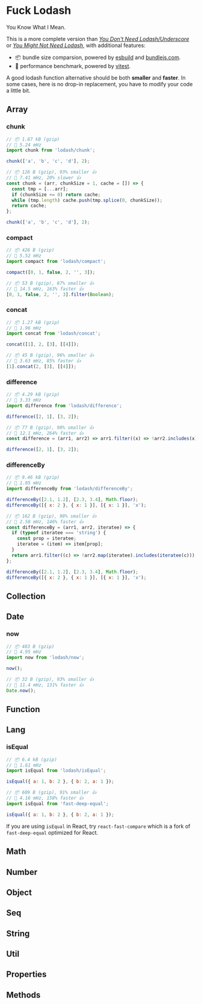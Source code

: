 # Fuck Lodash

You Know What I Mean.

This is a more complete version than [_You Don't Need Lodash/Underscore_](https://github.com/you-dont-need/You-Dont-Need-Lodash-Underscore) or [_You Might Not Need Lodash_](https://youmightnotneed.com/lodash/), with additional features:

- 📦 bundle size comparsion, powered by [esbuild](https://esbuild.github.io/) and [bundlejs.com](https://bundlejs.com/).
- 🚀 performance benchmark, powered by [vitest](https://vitest.dev/).

A good lodash function alternative should be both **smaller** and **faster**. In some cases, here is no drop-in replacement, you have to modify your code a little bit.

## Array

### chunk

```js filename="lodash"
// 📦 1.87 kB (gzip)
// 🚀 5.24 mHz
import chunk from 'lodash/chunk';

chunk(['a', 'b', 'c', 'd'], 2);
```

```js filename="fuck-lodash"
// 📦 126 B (gzip), 93% smaller 👍
// 🚀 7.41 mHz, 20% slower 👍
const chunk = (arr, chunkSize = 1, cache = []) => {
  const tmp = [...arr];
  if (chunkSize <= 0) return cache;
  while (tmp.length) cache.push(tmp.splice(0, chunkSize));
  return cache;
};

chunk(['a', 'b', 'c', 'd'], 2);
```

### compact

```js filename="lodash"
// 📦 426 B (gzip)
// 🚀 5.52 mHz
import compact from 'lodash/compact';

compact([0, 1, false, 2, '', 3]);
```

```js filename="fuck-lodash"
// 📦 53 B (gzip), 87% smaller 👍
// 🚀 14.5 mHz, 163% faster 👍
[0, 1, false, 2, '', 3].filter(Boolean);
```

### concat

```js filename="lodash"
// 📦 1.27 kB (gzip)
// 🚀 1.96 mHz
import concat from 'lodash/concat';

concat([1], 2, [3], [[4]]);
```

```js filename="fuck-lodash"
// 📦 45 B (gzip), 96% smaller 👍
// 🚀 3.63 mHz, 85% faster 👍
[1].concat(2, [3], [[4]]);
```

### difference

```js filename="lodash"
// 📦 4.29 kB (gzip)
// 🚀 3.33 mHz
import difference from 'lodash/difference';

difference([2, 1], [3, 2]);
```

```js filename="fuck-lodash"
// 📦 77 B (gzip), 98% smaller 👍
// 🚀 12.1 mHz, 264% faster 👍
const difference = (arr1, arr2) => arr1.filter((x) => !arr2.includes(x));

difference([2, 1], [3, 2]);
```

### differenceBy

```js filename="lodash"
// 📦 9.46 kB (gzip)
// 🚀 1.05 mHz
import differenceBy from 'lodash/differenceBy';

differenceBy([2.1, 1.2], [2.3, 3.4], Math.floor);
differenceBy([{ x: 2 }, { x: 1 }], [{ x: 1 }], 'x');
```

```js filename="fuck-lodash"
// 📦 162 B (gzip), 98% smaller 👍
// 🚀 2.58 mHz, 146% faster 👍
const differenceBy = (arr1, arr2, iteratee) => {
  if (typeof iteratee === 'string') {
    const prop = iteratee;
    iteratee = (item) => item[prop];
  }
  return arr1.filter((c) => !arr2.map(iteratee).includes(iteratee(c)));
};

differenceBy([2.1, 1.2], [2.3, 3.4], Math.floor);
differenceBy([{ x: 2 }, { x: 1 }], [{ x: 1 }], 'x');
```

## Collection

## Date

### now

```js filename="lodash"
// 📦 483 B (gzip)
// 🚀 4.95 mHz
import now from 'lodash/now';

now();
```

```js filename="fuck-lodash"
// 📦 32 B (gzip), 93% smaller 👍
// 🚀 11.4 mHz, 131% faster 👍
Date.now();
```

## Function

## Lang

### isEqual

```js filename="lodash"
// 📦 6.4 kB (gzip)
// 🚀 1.61 mHz
import isEqual from 'lodash/isEqual';

isEqual({ a: 1, b: 2 }, { b: 2, a: 1 });
```

```js filename="fuck-lodash"
// 📦 609 B (gzip), 91% smaller 👍
// 🚀 4.16 mHz, 158% faster 👍
import isEqual from 'fast-deep-equal';

isEqual({ a: 1, b: 2 }, { b: 2, a: 1 });
```

If you are using `isEqual` in React, try `react-fast-compare` which is a fork of `fast-deep-equal` optimized for React.

## Math

## Number

## Object

## Seq

## String

## Util

## Properties

## Methods
